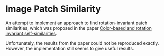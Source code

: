# Image Patch Similarity
An attempt to implement an approach to find rotation-invariant patch similarities, 
which was proposed in the paper [Color-based and rotation invariant self-similarities](https://hal-ujm.archives-ouvertes.fr/ujm-01486570/document).

Unfortunately, the results from the paper could not be reproduced exactly. However, the 
implementation still seems to give useful results. 
